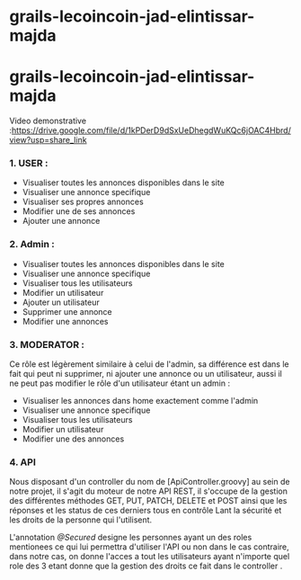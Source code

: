 # grails-lecoincoin-jad-elintissar-majda
# grails-lecoincoin-jad-elintissar-majda

Video demonstrative  :https://drive.google.com/file/d/1kPDerD9dSxUeDhegdWuKQc6jOAC4Hbrd/view?usp=share_link

### 1. USER :


- Visualiser toutes les annonces disponibles dans le site 
- Visualiser une annonce specifique
- Visualiser ses propres annonces
- Modifier une de ses annonces 
- Ajouter une annonce
 
### 2. Admin :


- Visualiser toutes les annonces disponibles dans le site 
- Visualiser une annonce specifique
- Visualiser tous les utilisateurs
- Modifier un utilisateur 
- Ajouter un utilisateur
- Supprimer une annonce 
- Modifier une  annonces

    

### 3. MODERATOR :

Ce rôle est légèrement similaire à celui de l'admin, sa différence est dans le fait qui peut ni supprimer, ni ajouter une annonce ou un utilisateur, aussi il ne peut pas modifier le rôle d'un utilisateur étant un admin :

- Visualiser les annonces dans home exactement comme l'admin
- Visualiser une annonce specifique
- Visualiser tous les utilisateurs 
- Modifier un utilisateur 
- Modifier une des annonces 
  
### 4. API 

  Nous disposant d'un controller du nom de [ApiController.groovy] au sein de notre projet, il s'agit du moteur de notre API REST, il s'occupe de la gestion des différentes méthodes GET, PUT, PATCH, DELETE et POST ainsi que les réponses et les status de ces derniers tous en contrôle Lant la sécurité et les droits de la personne qui l'utilisent.

  L'annotation *@Secured* designe les personnes ayant un des roles mentionees ce qui lui permettra d'utiliser l'API ou non dans le cas contraire, dans notre cas, on donne l'acces a tout les utilisateurs ayant n'importe quel role des 3 etant donne que la gestion des droits ce fait dans le controller .
  

